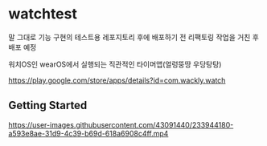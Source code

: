 # watchtest

말 그대로 기능 구현의 테스트용 레포지토리 후에 배포하기 전 리팩토링 작업을 거친 후 배포 예정

워치OS인 wearOS에서 실행되는 직관적인 타이머앱(얼렁뚱땅 우당탕탕) 

https://play.google.com/store/apps/details?id=com.wackly.watch

## Getting Started


https://user-images.githubusercontent.com/43091440/233944180-a593e8ae-31d9-4c39-b69d-618a6908c4ff.mp4

